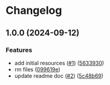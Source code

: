 # Changelog

## 1.0.0 (2024-09-12)


### Features

* add initial resources ([#1](https://github.com/CloudNationHQ/terraform-databricks-clp/issues/1)) ([5633930](https://github.com/CloudNationHQ/terraform-databricks-clp/commit/56339303534870584e7208b66f4cb40cfc3346e8))
* rm files ([099619e](https://github.com/CloudNationHQ/terraform-databricks-clp/commit/099619eb0d5049cc6405179c855622add1f12380))
* update readme doc ([#2](https://github.com/CloudNationHQ/terraform-databricks-clp/issues/2)) ([5c48b69](https://github.com/CloudNationHQ/terraform-databricks-clp/commit/5c48b698bf65edfb4163f9c12e4475c3f106349c))
